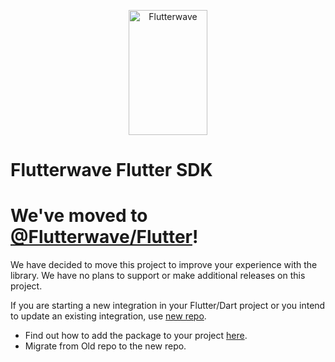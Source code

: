 <p align="center">
    <img title="Flutterwave" height="200" src="https://flutterwave.com/images/logo/full.svg" width="50%"/>
</p>

# Flutterwave Flutter SDK

# We've moved to [@Flutterwave/Flutter](https://github.com/Flutterwave/Flutter)!

We have decided to move this project to improve your experience with the library. We have no plans to support or make additional releases on this project.

If you are starting a new integration in your Flutter/Dart project or you intend to update an existing integration, use [new repo](https://github.com/Flutterwave/Flutter).

* Find out how to add the package to your project [here](https://github.com/Flutterwave/Flutter/blob/develop/README.md).
* Migrate from Old repo to the new repo.
